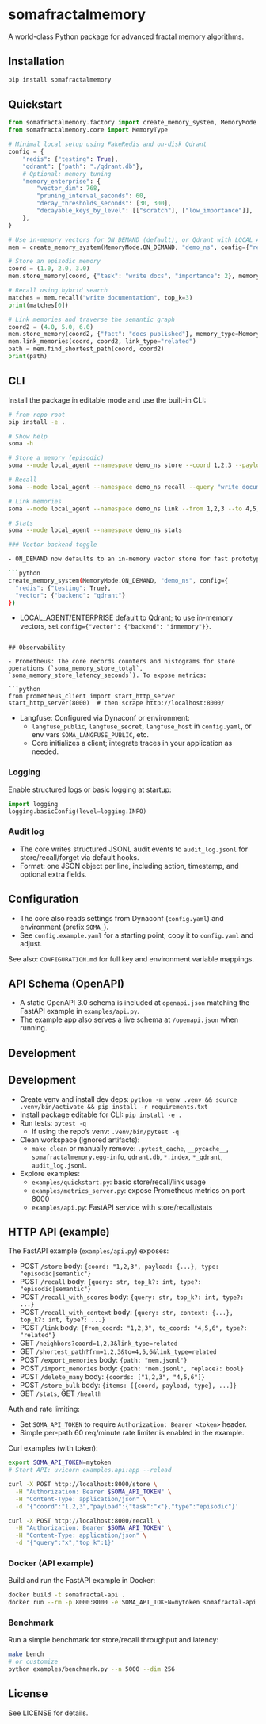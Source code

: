 # somafractalmemory

A world-class Python package for advanced fractal memory algorithms.

## Installation

```bash
pip install somafractalmemory
```

## Quickstart

```python
from somafractalmemory.factory import create_memory_system, MemoryMode
from somafractalmemory.core import MemoryType

# Minimal local setup using FakeRedis and on-disk Qdrant
config = {
    "redis": {"testing": True},
    "qdrant": {"path": "./qdrant.db"},
    # Optional: memory tuning
    "memory_enterprise": {
        "vector_dim": 768,
        "pruning_interval_seconds": 60,
        "decay_thresholds_seconds": [30, 300],
        "decayable_keys_by_level": [["scratch"], ["low_importance"]],
    },
}

# Use in-memory vectors for ON_DEMAND (default), or Qdrant with LOCAL_AGENT
mem = create_memory_system(MemoryMode.ON_DEMAND, "demo_ns", config={"redis": {"testing": True}})

# Store an episodic memory
coord = (1.0, 2.0, 3.0)
mem.store_memory(coord, {"task": "write docs", "importance": 2}, memory_type=MemoryType.EPISODIC)

# Recall using hybrid search
matches = mem.recall("write documentation", top_k=3)
print(matches[0])

# Link memories and traverse the semantic graph
coord2 = (4.0, 5.0, 6.0)
mem.store_memory(coord2, {"fact": "docs published"}, memory_type=MemoryType.SEMANTIC)
mem.link_memories(coord, coord2, link_type="related")
path = mem.find_shortest_path(coord, coord2)
print(path)
```

## CLI

Install the package in editable mode and use the built-in CLI:

```bash
# from repo root
pip install -e .

# Show help
soma -h

# Store a memory (episodic)
soma --mode local_agent --namespace demo_ns store --coord 1,2,3 --payload '{"task":"write docs","importance":2}' --type episodic

# Recall
soma --mode local_agent --namespace demo_ns recall --query "write documentation" --top-k 3

# Link memories
soma --mode local_agent --namespace demo_ns link --from 1,2,3 --to 4,5,6 --type related

# Stats
soma --mode local_agent --namespace demo_ns stats

### Vector backend toggle

- ON_DEMAND now defaults to an in-memory vector store for fast prototyping. To force Qdrant:

```python
create_memory_system(MemoryMode.ON_DEMAND, "demo_ns", config={
  "redis": {"testing": True},
  "vector": {"backend": "qdrant"}
})
```

- LOCAL_AGENT/ENTERPRISE default to Qdrant; to use in-memory vectors, set `config={"vector": {"backend": "inmemory"}}`.
```

## Observability

- Prometheus: The core records counters and histograms for store operations (`soma_memory_store_total`, `soma_memory_store_latency_seconds`). To expose metrics:

```python
from prometheus_client import start_http_server
start_http_server(8000)  # then scrape http://localhost:8000/
```

- Langfuse: Configured via Dynaconf or environment:
  - `langfuse_public`, `langfuse_secret`, `langfuse_host` in `config.yaml`, or env vars `SOMA_LANGFUSE_PUBLIC`, etc.
  - Core initializes a client; integrate traces in your application as needed.

### Logging

Enable structured logs or basic logging at startup:

```python
import logging
logging.basicConfig(level=logging.INFO)
```

### Audit log

- The core writes structured JSONL audit events to `audit_log.jsonl` for store/recall/forget via default hooks.
- Format: one JSON object per line, including action, timestamp, and optional extra fields.

## Configuration

- The core also reads settings from Dynaconf (`config.yaml`) and environment (prefix `SOMA_`).
- See `config.example.yaml` for a starting point; copy it to `config.yaml` and adjust.

See also: `CONFIGURATION.md` for full key and environment variable mappings.

## API Schema (OpenAPI)

- A static OpenAPI 3.0 schema is included at `openapi.json` matching the FastAPI example in `examples/api.py`.
- The example app also serves a live schema at `/openapi.json` when running.

## Development

## Development

- Create venv and install dev deps: `python -m venv .venv && source .venv/bin/activate && pip install -r requirements.txt`
- Install package editable for CLI: `pip install -e .`
- Run tests: `pytest -q`
  - If using the repo’s venv: `.venv/bin/pytest -q`
- Clean workspace (ignored artifacts):
  - `make clean` or manually remove: `.pytest_cache`, `__pycache__`, `somafractalmemory.egg-info`, `qdrant.db`, `*.index`, `*_qdrant`, `audit_log.jsonl`.
- Explore examples:
  - `examples/quickstart.py`: basic store/recall/link usage
  - `examples/metrics_server.py`: expose Prometheus metrics on port 8000
  - `examples/api.py`: FastAPI service with store/recall/stats

## HTTP API (example)

The FastAPI example (`examples/api.py`) exposes:

- POST `/store` body: `{coord: "1,2,3", payload: {...}, type: "episodic|semantic"}`
- POST `/recall` body: `{query: str, top_k?: int, type?: "episodic|semantic"}`
- POST `/recall_with_scores` body: `{query: str, top_k?: int, type?: ...}`
- POST `/recall_with_context` body: `{query: str, context: {...}, top_k?: int, type?: ...}`
- POST `/link` body: `{from_coord: "1,2,3", to_coord: "4,5,6", type?: "related"}`
- GET `/neighbors?coord=1,2,3&link_type=related`
- GET `/shortest_path?frm=1,2,3&to=4,5,6&link_type=related`
- POST `/export_memories` body: `{path: "mem.jsonl"}`
- POST `/import_memories` body: `{path: "mem.jsonl", replace?: bool}`
- POST `/delete_many` body: `{coords: ["1,2,3", "4,5,6"]}`
- POST `/store_bulk` body: `{items: [{coord, payload, type}, ...]}`
- GET `/stats`, GET `/health`

Auth and rate limiting:
- Set `SOMA_API_TOKEN` to require `Authorization: Bearer <token>` header.
- Simple per-path 60 req/minute rate limiter is enabled in the example.

Curl examples (with token):

```bash
export SOMA_API_TOKEN=mytoken
# Start API: uvicorn examples.api:app --reload

curl -X POST http://localhost:8000/store \
  -H "Authorization: Bearer $SOMA_API_TOKEN" \
  -H "Content-Type: application/json" \
  -d '{"coord":"1,2,3","payload":{"task":"x"},"type":"episodic"}'

curl -X POST http://localhost:8000/recall \
  -H "Authorization: Bearer $SOMA_API_TOKEN" \
  -H "Content-Type: application/json" \
  -d '{"query":"x","top_k":1}'
```

### Docker (API example)

Build and run the FastAPI example in Docker:

```bash
docker build -t somafractal-api .
docker run --rm -p 8000:8000 -e SOMA_API_TOKEN=mytoken somafractal-api
```

### Benchmark

Run a simple benchmark for store/recall throughput and latency:

```bash
make bench
# or customize
python examples/benchmark.py --n 5000 --dim 256
```

## License

See LICENSE for details.
